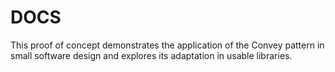 DOCS
=============

This proof of concept demonstrates the application of the Convey pattern in small software design and explores its adaptation in usable libraries.

